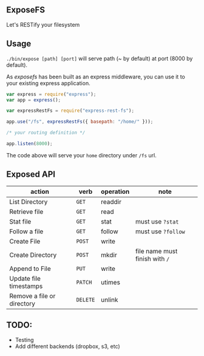 ## ExposeFS

Let's RESTify your filesystem

## Usage

`./bin/expose [path] [port]` will serve path (~ by default) at port (8000 by default).

As _exposefs_ has been built as an express middleware, you can use it to your existing express application.

```javascript
var express = require("express");
var app = express();

var expressRestFs = require("express-rest-fs");

app.use("/fs", expressRestFs({ basepath: "/home/" }));

/* your routing definition */

app.listen(8000);
```

The code above will serve your `home` directory under `/fs` url.

## Exposed API

| action                     | verb     | operation | note                           |
| -------------------------- | -------- | --------- | ------------------------------ |
| List Directory             | `GET`    | readdir   |
| Retrieve file              | `GET`    | read      |
| Stat file                  | `GET`    | stat      | must use `?stat`               |
| Follow a file              | `GET`    | follow    | must use `?follow`             |
| Create File                | `POST`   | write     |
| Create Directory           | `POST`   | mkdir     | file name must finish with `/` |
| Append to File             | `PUT`    | write     |
| Update file timestamps     | `PATCH`  | utimes    |
| Remove a file or directory | `DELETE` | unlink    |

## TODO:

- Testing
- Add different backends (dropbox, s3, etc)

